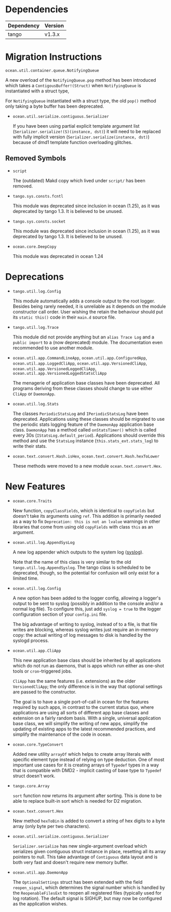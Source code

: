 Dependencies
============

Dependency | Version
-----------|---------
tango      | v1.3.x

Migration Instructions
======================

`ocean.util.container.queue.NotifyingQueue`

  A new overload of the `NotifyingQueue.pop` method has been introduced which
  takes a `ContigousBuffer!(Struct)` when `NotifyingQueue` is instantiated
  with a struct type,

  For `NotifyingQueue` instantiated with a struct type, the old `pop()`
  method only taking a byte buffer has been deprecated.

* `ocean.util.serialize.contiguous.Serializer`

  If you have been using partial explicit template argument list
  (``Serializer.serialize!(S)(instance, dst)``) it will need to be replaced
  with fully implicit version (``Serializer.serialize(instance, dst)``) because
  of dmd1 template function overloading glitches.

Removed Symbols
---------------

* `script`

  The (outdated) Makd copy which lived under `script/` has been removed.


* `tango.sys.consts.fcntl`

  This module was deprecated since inclusion in ocean (1.25), as it was deprecated
  by tango 1.3. It is believed to be unused.

* `tango.sys.consts.socket`

  This module was deprecated since inclusion in ocean (1.25), as it was deprecated
  by tango 1.3. It is believed to be unused.

* `ocean.core.DeepCopy`

  This module was deprecated in ocean 1.24


Deprecations
============

* `tango.util.log.Config`

  This module automatically adds a console output to the root logger.
  Besides being rarely needed, it is unreliable as it depends on the module constructor
  call order.  User wishing the retain the behaviour should put its `static this()` code
  in their `main.d` source file.

* `tango.util.log.Trace`

  This module did not provide anything but an `alias Trace Log` and a `public import`
  to a (now deprecated) module.  The documentation even recommended to use another
  module.

* `ocean.util.app.CommandLineApp`,
  `ocean.util.app.ConfiguredApp`,
  `ocean.util.app.LoggedCliApp`,
  `ocean.util.app.VersionedCliApp`,
  `ocean.util.app.VersionedLoggedCliApp`,
  `ocean.util.app.VersionedLoggedStatsCliApp`

  The menagerie of application base classes have been deprecated. All programs
  deriving from these classes should change to use either `CliApp` or
  `DaemonApp`.

* `ocean.util.log.Stats`

  The classes `PeriodicStatsLog` and `IPeriodicStatsLog` have been deprecated.
  Applications using these classes should be migrated to use the periodic stats
  logging feature of the `DaemonApp` application base class. `DaemonApp` has a
  method called `onStatsTimer()` which is called every 30s
  (`IStatsLog.default_period`). Applications should override this method and use
  the `StatsLog` instance (`this.stats_ext.stats_log`) to write their stats.

* `ocean.text.convert.Hash.isHex`, `ocean.text.convert.Hash.hexToLower`

  These methods were moved to a new module `ocean.text.convert.Hex`.

New Features
============

* `ocean.core.Traits`

  New function, `copyClassFields`, which is identical to `copyFields` but
  doesn't take its arguments using `ref`. This addition is primarily needed
  as a way to fix `Deprecation: this is not an lvalue` warnings in other
  libraries that come from using old `copyFields` with class `this` as an
  argument.

* `ocean.util.log.AppendSysLog`

  A new log appender which outputs to the system log
  ([syslog](http://linux.die.net/man/3/syslog)).

  Note that the name of this class is very similar to the old
  `tango.util.log.AppendSyslog`. The tango class is scheduled to be deprecated,
  though, so the potential for confusion will only exist for a limited time.

* `ocean.util.log.Config`

  A new option has been added to the logger config, allowing a logger's output
  to be sent to syslog (possibly in addition to the console and/or a normal log
  file). To configure this, just add `syslog = true` to the logger configuration
  section of your `config.ini` file.

  The big advantage of writing to syslog, instead of to a file, is that file
  writes are blocking, whereas syslog writes just require an in-memory copy: the
  actual writing of log messages to disk is handled by the syslogd process.

* `ocean.util.app.CliApp`

  This new application base class should be inherited by all applications which
  do not run as daemons, that is apps which run either as one-shot tools or
  `cron`-triggered jobs.

  `CliApp` has the same features (i.e. extensions) as the older
  `VersionedCliApp`; the only difference is in the way that optional settings
  are passed to the constructor.

  The goal is to have a single port-of-call in ocean for the features required
  by such apps, in contrast to the current status quo, where applications are
  using all sorts of different app base classes and extension on a fairly random
  basis. With a single, universal application base class, we will simplify the
  writing of new apps, simplify the updating of existing apps to the latest
  recommended practices, and simplify the maintenance of the code in ocean.

* `ocean.core.TypeConvert`

  Added new utility `arrayOf` which helps to create array literals with
  specific element type instead of relying on type deduction. One of most
  important use cases for it is creating arrays of `Typedef` types in a way that
  is compatible with DMD2 - implicit casting of base type to `Typedef` struct
  doesn't work.

* `tango.core.Array`

  `sort` function now returns its argument after sorting. This is done to be
  able to replace built-in sort which is needed for D2 migration.

* `ocean.text.convert.Hex`

  New method `hexToBin` is added to convert a string of hex digits to a byte array
  (only byte per two characters).

* `ocean.util.serialize.contiguous.Serializer`

  `Serializer.serialize` has new single-argument overload which serializes
  given contiguous struct instance in place, resetting all its array
  pointers to null. This take advantage of `Contiguous` data layout and is
  both very fast and doesn't require new memory buffer.

* `ocean.util.app.DaemonApp`

  The `OptionalSettings` struct has been extended with the field
  `reopen_signal`, which determines the signal number which is handled by the
  `ReopenableFilesExt` to reopen all registered files (typically used for log
  rotation). The default signal is SIGHUP, but may now be configured as the
  application wishes.
